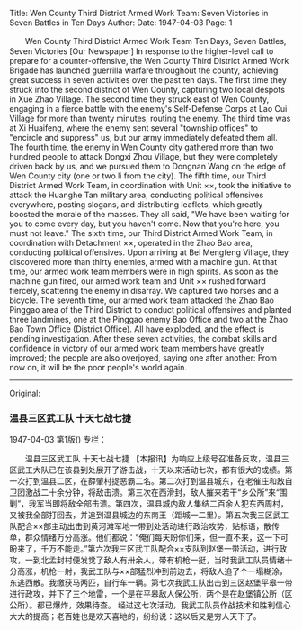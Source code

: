Title: Wen County Third District Armed Work Team: Seven Victories in Seven Battles in Ten Days
Author:
Date: 1947-04-03
Page: 1

　　Wen County Third District Armed Work Team
    Ten Days, Seven Battles, Seven Victories
    [Our Newspaper] In response to the higher-level call to prepare for a counter-offensive, the Wen County Third District Armed Work Brigade has launched guerrilla warfare throughout the county, achieving great success in seven activities over the past ten days. The first time they struck into the second district of Wen County, capturing two local despots in Xue Zhao Village. The second time they struck east of Wen County, engaging in a fierce battle with the enemy's Self-Defense Corps at Lao Cui Village for more than twenty minutes, routing the enemy. The third time was at Xi Huaifeng, where the enemy sent several "township offices" to "encircle and suppress" us, but our army immediately defeated them all. The fourth time, the enemy in Wen County city gathered more than two hundred people to attack Dongxi Zhou Village, but they were completely driven back by us, and we pursued them to Dongnan Wang on the edge of Wen County city (one or two li from the city). The fifth time, our Third District Armed Work Team, in coordination with Unit ××, took the initiative to attack the Huanghe Tan military area, conducting political offensives everywhere, posting slogans, and distributing leaflets, which greatly boosted the morale of the masses. They all said, "We have been waiting for you to come every day, but you haven't come. Now that you're here, you must not leave." The sixth time, our Third District Armed Work Team, in coordination with Detachment ××, operated in the Zhao Bao area, conducting political offensives. Upon arriving at Bei Mengfeng Village, they discovered more than thirty enemies, armed with a machine gun. At that time, our armed work team members were in high spirits. As soon as the machine gun fired, our armed work team and Unit ×× rushed forward fiercely, scattering the enemy in disarray. We captured two horses and a bicycle. The seventh time, our armed work team attacked the Zhao Bao Pinggao area of the Third District to conduct political offensives and planted three landmines, one at the Pinggao enemy Bao Office and two at the Zhao Bao Town Office (District Office). All have exploded, and the effect is pending investigation.
    After these seven activities, the combat skills and confidence in victory of our armed work team members have greatly improved; the people are also overjoyed, saying one after another: From now on, it will be the poor people's world again.



<hr /> 

Original: 


### 温县三区武工队  十天七战七捷

1947-04-03
第1版()
专栏：

　　温县三区武工队
    十天七战七捷
    【本报讯】为响应上级号召准备反攻，温县三区武工大队已在该县到处展开了游击战，十天以来活动七次，都有很大的成绩。第一次打到温县二区，在薛肇村捉恶霸二名。第二次打到温县城东，在老催庄和敌自卫团激战二十余分钟，将敌击溃。第三次在西滑封，敌人摧来若干“乡公所”来“围剿”，我军当即将敌全部击溃。第四次，温县城内敌人集结二百余人犯东西周村，又被我全部打回去，并追到温县城边的东南王（距城一二里）。第五次我三区武工队配合××部主动出击到黄河滩军地一带到处活动进行政治攻势，贴标语，散传单，群众情绪万分高涨。他们都说：“俺们每天盼你们来，但一直不来，这一下可盼来了，千万不能走。”第六次我三区武工队配合××支队到赵堡一带活动，进行政攻，一到北孟封村便发觉了敌人有卅余人，带有机枪一挺，当时我武工队员情绪十分高涨，机枪一射，我武工队与××部猛烈冲到前边去，将敌人追了个一塌糊涂，东逃西散。我缴获马两匹，自行车一辆。第七次我武工队出击到三区赵堡平皋一带进行政攻，并下了三个地雷，一个是在平皋敌人保公所，两个是在赵堡镇公所（区公所）。都已爆炸，效果待查。
    经过这七次活动，我武工队员作战技术和胜利信心大大的提高；老百姓也是欢天喜地的，纷纷说：这以后又是穷人天下了。
